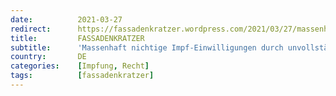 ```yaml
---
date:          2021-03-27
redirect:      https://fassadenkratzer.wordpress.com/2021/03/27/massenhaft-nichtige-impf-einwilligungen-durch-unvollstandige-aufklarung-und-die-folgen/
title:         FASSADENKRATZER
subtitle:      'Massenhaft nichtige Impf-Einwilligungen durch unvollständige Aufklärung – und die Folgen'
country:       DE
categories:    [Impfung, Recht]
tags:          [fassadenkratzer]
---
```

